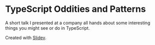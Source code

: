 # TypeScript Oddities and Patterns

A short talk I presented at a company all hands about some interesting things you might see or do in TypeScript.

Created with [Slidev](https://sli.dev/).
